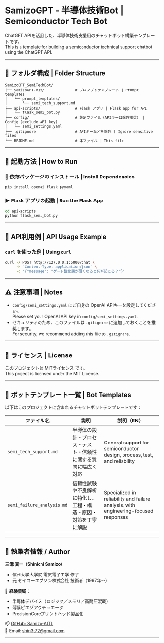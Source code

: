 # SamizoGPT - 半導体技術Bot | Semiconductor Tech Bot

ChatGPT APIを活用した、半導体技術支援用のチャットボット構築テンプレートです。  
This is a template for building a semiconductor technical support chatbot using the ChatGPT API.

---

## 📁 フォルダ構成 | Folder Structure

```
SamizoGPT_SemiTechBot/
├── SamizoGPT-v1x/              # プロンプトテンプレート | Prompt templates
│   └── prompt_templates/
│       └── semi_tech_support.md
├── api-scripts/                # Flask アプリ | Flask app for API
│   └── flask_semi_bot.py
├── config/                     # 設定ファイル（APIキーは除外推奨） | Config (exclude API key)
│   └── semi_settings.yaml
├── .gitignore                  # APIキーなどを除外 | Ignore sensitive files
└── README.md                   # 本ファイル | This file
```

---

## 🚀 起動方法 | How to Run

### 🔧 依存パッケージのインストール | Install Dependencies

```bash
pip install openai flask pyyaml
```

### ▶️ Flask アプリの起動 | Run the Flask App

```bash
cd api-scripts
python flask_semi_bot.py
```

---

## 🔗 API利用例 | API Usage Example

### `curl` を使った例 | Using `curl`

```bash
curl -X POST http://127.0.0.1:5000/chat \
     -H "Content-Type: application/json" \
     -d '{"message": "ゲート酸化膜が薄くなると何が起こる？"}'
```

---

## ⚠️ 注意事項 | Notes

- `config/semi_settings.yaml` にご自身の OpenAI APIキーを設定してください。  
  Please set your OpenAI API key in `config/semi_settings.yaml`.
- セキュリティのため、このファイルは `.gitignore` に追加しておくことを推奨します。  
  For security, we recommend adding this file to `.gitignore`.

---

## 📄 ライセンス | License

このプロジェクトは MITライセンス です。  
This project is licensed under the MIT License.

---

## 📄 ボットテンプレート一覧 | Bot Templates

以下はこのプロジェクトに含まれるチャットボットテンプレートです：

| ファイル名 | 説明 | 説明（EN） |
|------------|------|-------------|
| `semi_tech_support.md` | 半導体の設計・プロセス・テスト・信頼性に関する質問に幅広く対応 | General support for semiconductor design, process, test, and reliability |
| `semi_failure_analysis.md` | 信頼性試験や不良解析に特化し、工程・構造・原因・対策を丁寧に解説 | Specialized in reliability and failure analysis, with engineering-focused responses |

---

## 👤 執筆者情報 / Author

**三溝 真一（Shinichi Samizo）**  
- 信州大学大学院 電気電子工学 修了  
- 元 セイコーエプソン株式会社 技術者（1997年〜）  

📌 **経験領域**：  
- 半導体デバイス（ロジック／メモリ／高耐圧混載）  
- 薄膜ピエゾアクチュエータ
- PrecisionCoreプリントヘッド製品化

📫 [GitHub: Samizo-AITL](https://github.com/Samizo-AITL)  
📩 Email: [shin3t72@gmail.com](mailto:shin3t72@gmail.com)

---

